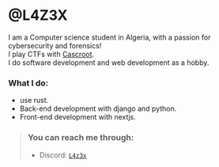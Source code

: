 # @L4Z3X
I am a Computer science student in Algeria, with a passion for cybersecurity and forensics!<br/>
I play CTFs with [Cascroot](https://ctftime.org/team/373919).<br/>
I do software development and web development as a hobby.
 
### What I do:
- use rust.
- Back-end development with django and python.
- Front-end development with nextjs.

> ### You can reach me through:
> - Discord: <code>[L4z3x](https://discordapp.com/users/1008642046657048597)</code>

